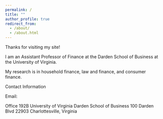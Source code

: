 ```yaml
---
permalink: /
title: ""
author_profile: true
redirect_from: 
  - /about/
  - /about.html
---
```


Thanks for visiting my site!

I am an Assistant Professor of Finance at the Darden School of Business at the University of Virginia. 

My research is in household finance, law and finance, and consumer finance.


Contact Information

Email:

Office 192B
University of Virginia
Darden School of Business
100 Darden Blvd
22903 Charlottesville, Virginia

